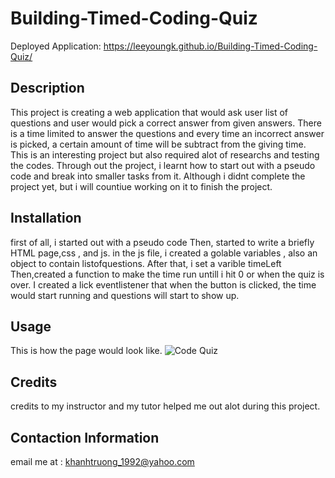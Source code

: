 # Building-Timed-Coding-Quiz

Deployed Application: https://leeyoungk.github.io/Building-Timed-Coding-Quiz/
## Description

This project is creating a web application that would ask user list of questions and user would pick a correct answer from given answers. There is a time limited to answer the questions and every time an incorrect answer is picked, a certain amount of time will be subtract from the giving time. This is an interesting project but also required alot of researchs and testing the codes. Through out the project, i learnt how to start out with a pseudo code and break into smaller tasks from it. Although i didnt complete the project yet, but i will countiue working on it to finish the project.

## Installation 

first of all, i started out with a pseudo code
Then, started to write a briefly HTML page,css , and js.
in the js file, i created a golable variables , also an object to contain listofquestions.
After that, i set a varible timeLeft
Then,created a function to make the time run untill i hit 0 or when the quiz is over.
I created a lick eventlistener that when the button is clicked, the time would start running and questions will start to show up.

## Usage
This is how the page would look like.
![Code Quiz](https://user-images.githubusercontent.com/82126894/120589888-722b3880-c3ee-11eb-96c6-48fac7245201.png)

## Credits
credits to my instructor and my tutor helped me out alot during this project. 

## Contaction Information
email me at : khanhtruong_1992@yahoo.com 
